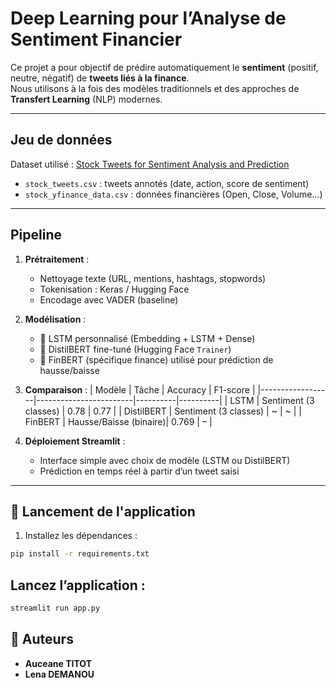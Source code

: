 # Deep Learning pour l’Analyse de Sentiment Financier

Ce projet a pour objectif de prédire automatiquement le **sentiment** (positif, neutre, négatif) de **tweets liés à la finance**.  
Nous utilisons à la fois des modèles traditionnels et des approches de **Transfert Learning** (NLP) modernes.

---

## Jeu de données

Dataset utilisé : [Stock Tweets for Sentiment Analysis and Prediction](https://www.kaggle.com/datasets/equinxx/stock-tweets-for-sentiment-analysis-and-prediction)

- `stock_tweets.csv` : tweets annotés (date, action, score de sentiment)
- `stock_yfinance_data.csv` : données financières (Open, Close, Volume…)

---

## Pipeline

1. **Prétraitement** :
   - Nettoyage texte (URL, mentions, hashtags, stopwords)
   - Tokenisation : Keras / Hugging Face
   - Encodage avec VADER (baseline)

2. **Modélisation** :
   - 🔹 LSTM personnalisé (Embedding + LSTM + Dense)
   - 🔹 DistilBERT fine-tuné (Hugging Face `Trainer`)
   - 🔹 FinBERT (spécifique finance) utilisé pour prédiction de hausse/baisse

3. **Comparaison** :
| Modèle           | Tâche                  | Accuracy | F1-score |
|------------------|------------------------|----------|----------|
| LSTM             | Sentiment (3 classes)  | 0.78     | 0.77     |
| DistilBERT       | Sentiment (3 classes)  | ~        | ~        |
| FinBERT          | Hausse/Baisse (binaire)| 0.769    | –        |

4. **Déploiement Streamlit** :
   - Interface simple avec choix de modèle (LSTM ou DistilBERT)
   - Prédiction en temps réel à partir d’un tweet saisi

---

## 🚀 Lancement de l'application

1. Installez les dépendances :
```bash
pip install -r requirements.txt
```

## Lancez l’application :

```bash
streamlit run app.py
```

## 📅 Auteurs

- **Auceane TITOT**
- **Lena DEMANOU**
